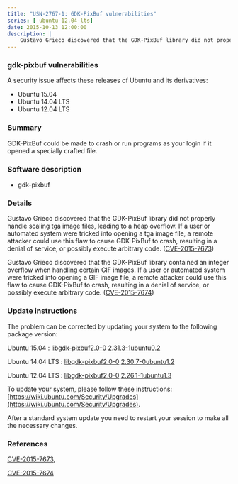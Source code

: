 ```yaml
---
title: "USN-2767-1: GDK-PixBuf vulnerabilities"
series: [ ubuntu-12.04-lts]
date: 2015-10-13 12:00:00
description: |
    Gustavo Grieco discovered that the GDK-PixBuf library did not properly handle scaling tga image files, leading to a heap overflow. If a user or automated system were tricked into opening a tga image file, a remote attacker could use this flaw to cause GDK-PixBuf to crash, resulting in a denial of service, or possibly execute arbitrary code. ([CVE-2015-7673](http://people.ubuntu.com/~ubuntu-security/cve/CVE-2015-7673))
--- 
```

 
 


### gdk-pixbuf vulnerabilities

A security issue affects these releases of Ubuntu and its derivatives:

* Ubuntu 15.04
* Ubuntu 14.04 LTS
* Ubuntu 12.04 LTS

### Summary

GDK-PixBuf could be made to crash or run programs as your login if it opened a specially crafted file.

### Software description

* gdk-pixbuf 

### Details

Gustavo Grieco discovered that the GDK-PixBuf library did not properly handle scaling tga image files, leading to a heap overflow. If a user or automated system were tricked into opening a tga image file, a remote attacker could use this flaw to cause GDK-PixBuf to crash, resulting in a denial of service, or possibly execute arbitrary code. ([CVE-2015-7673](http://people.ubuntu.com/~ubuntu-security/cve/CVE-2015-7673))

Gustavo Grieco discovered that the GDK-PixBuf library contained an integer overflow when handling certain GIF images. If a user or automated system were tricked into opening a GIF image file, a remote attacker could use this flaw to cause GDK-PixBuf to crash, resulting in a denial of service, or possibly execute arbitrary code. ([CVE-2015-7674](http://people.ubuntu.com/~ubuntu-security/cve/CVE-2015-7674)) 

### Update instructions

The problem can be corrected by updating your system to the following package version:

Ubuntu 15.04
 : [libgdk-pixbuf2.0-0](https://launchpad.net/ubuntu/+source/gdk-pixbuf) <span> [2.31.3-1ubuntu0.2](https://launchpad.net/ubuntu/+source/gdk-pixbuf/2.31.3-1ubuntu0.2) </span> 

Ubuntu 14.04 LTS
 : [libgdk-pixbuf2.0-0](https://launchpad.net/ubuntu/+source/gdk-pixbuf) <span> [2.30.7-0ubuntu1.2](https://launchpad.net/ubuntu/+source/gdk-pixbuf/2.30.7-0ubuntu1.2) </span> 

Ubuntu 12.04 LTS
 : [libgdk-pixbuf2.0-0](https://launchpad.net/ubuntu/+source/gdk-pixbuf) <span> [2.26.1-1ubuntu1.3](https://launchpad.net/ubuntu/+source/gdk-pixbuf/2.26.1-1ubuntu1.3) </span> 

To update your system, please follow these instructions: [https://wiki.ubuntu.com/Security/Upgrades](https://wiki.ubuntu.com/Security/Upgrades).

After a standard system update you need to restart your session to make all the necessary changes. 

### References

 
 [CVE-2015-7673](http://people.ubuntu.com/~ubuntu-security/cve/CVE-2015-7673), 

 [CVE-2015-7674](http://people.ubuntu.com/~ubuntu-security/cve/CVE-2015-7674)
 

